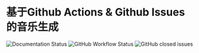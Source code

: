 # 基于Github Actions & Github Issues的音乐生成
![Documentation Status](https://xqy2006.github.io/store/badge2.svg)
![GitHub Workflow Status](https://img.shields.io/github/workflow/status/xqy2006/music_generation/music)
![GitHub closed issues](https://img.shields.io/github/issues-closed-raw/xqy2006/music_generation)
